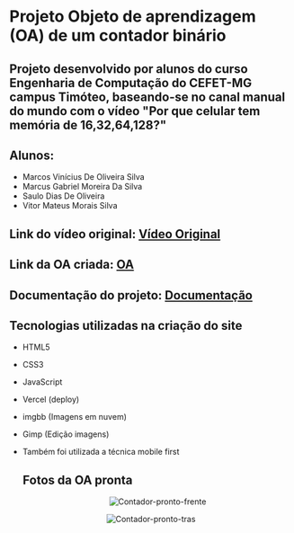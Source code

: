 # Projeto Objeto de  aprendizagem (OA) de um contador binário
## Projeto desenvolvido por alunos do curso Engenharia de Computação do CEFET-MG campus Timóteo, baseando-se no canal manual do mundo com o vídeo "Por que celular tem memória de 16,32,64,128?"
## Alunos:
- Marcos Vinícius De Oliveira Silva
- Marcus Gabriel Moreira Da Silva
- Saulo Dias De Oliveira 
- Vitor Mateus Morais Silva
## Link do vídeo original: **[Vídeo Original](https://www.youtube.com/watch?v=YgSjnLXM2Ts)**
## Link da OA criada: **[OA](https://youtu.be/ECNPyqOM_dM)**
## Documentação do projeto: **[Documentação](https://github.com/ProjetoOA/OA-Contador-Binario/blob/main/Documentacao_T5_Binario.pdf)**
## Tecnologias utilizadas na criação do site
- HTML5
- CSS3
- JavaScript
- Vercel (deploy)
- imgbb (Imagens em nuvem)
- Gimp (Edição imagens)
- Também foi utilizada a técnica mobile first

  ## Fotos da OA pronta
  <p align="center">

  <img src="https://i.ibb.co/M71Z0jy/Contador-pronto-frente.jpg" alt="Contador-pronto-frente">
</p>
  <p align="center">
  <img src="https://i.ibb.co/BzSqvDx/Contador-pronto-tras.jpg" alt="Contador-pronto-tras">
</p>
  
